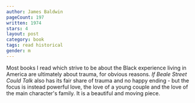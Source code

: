 ```yaml
---
author: James Baldwin
pageCount: 197
written: 1974
stars: 4
layout: post
category: book
tags: read historical
gender: m
---
```


Most books I read which strive to be about the Black experience living in America are ultimately about trauma, for obvious reasons. _If Beale Street Could Talk_ also has its fair share of trauma and no happy ending - but the focus is instead powerful love, the love of a young couple and the love of the main character's family. It is a beautiful and moving piece.
